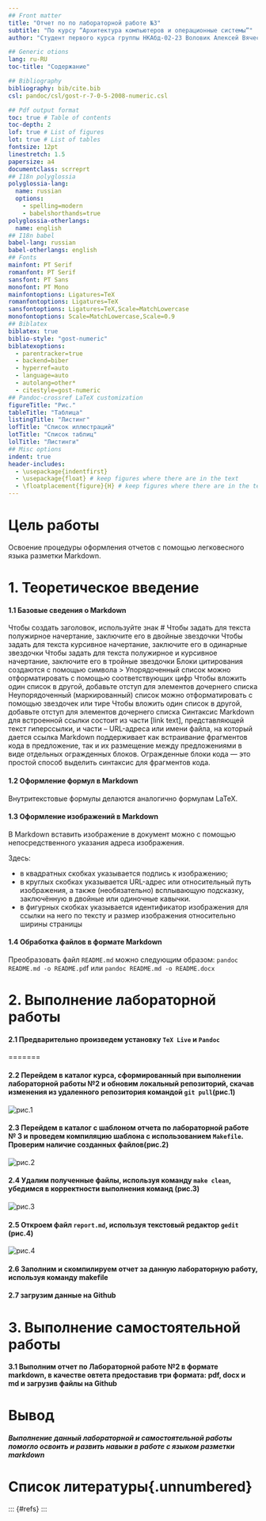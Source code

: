 ```yaml
---
## Front matter
title: "Отчет по по лабораторной работе №3"
subtitle: "По курсу “Архитектура компьютеров и операционные системы”"
author: "Студент первого курса группы НКАбд-02-23 Воловик Алексей Вячеславович"

## Generic otions
lang: ru-RU
toc-title: "Содержание"

## Bibliography
bibliography: bib/cite.bib
csl: pandoc/csl/gost-r-7-0-5-2008-numeric.csl

## Pdf output format
toc: true # Table of contents
toc-depth: 2
lof: true # List of figures
lot: true # List of tables
fontsize: 12pt
linestretch: 1.5
papersize: a4
documentclass: scrreprt
## I18n polyglossia
polyglossia-lang:
  name: russian
  options:
	- spelling=modern
	- babelshorthands=true
polyglossia-otherlangs:
  name: english
## I18n babel
babel-lang: russian
babel-otherlangs: english
## Fonts
mainfont: PT Serif
romanfont: PT Serif
sansfont: PT Sans
monofont: PT Mono
mainfontoptions: Ligatures=TeX
romanfontoptions: Ligatures=TeX
sansfontoptions: Ligatures=TeX,Scale=MatchLowercase
monofontoptions: Scale=MatchLowercase,Scale=0.9
## Biblatex
biblatex: true
biblio-style: "gost-numeric"
biblatexoptions:
  - parentracker=true
  - backend=biber
  - hyperref=auto
  - language=auto
  - autolang=other*
  - citestyle=gost-numeric
## Pandoc-crossref LaTeX customization
figureTitle: "Рис."
tableTitle: "Таблица"
listingTitle: "Листинг"
lofTitle: "Список иллюстраций"
lotTitle: "Список таблиц"
lolTitle: "Листинги"
## Misc options
indent: true
header-includes:
  - \usepackage{indentfirst}
  - \usepackage{float} # keep figures where there are in the text
  - \floatplacement{figure}{H} # keep figures where there are in the text
---
```


# Цель работы

Освоение процедуры оформления отчетов с помощью легковесного языка разметки Markdown.

#  1. Теоретическое введение

#### 1.1 Базовые сведения о Markdown
Чтобы создать заголовок, используйте знак #
Чтобы задать для текста полужирное начертание, заключите его в двойные звездочки
Чтобы задать для текста курсивное начертание, заключите его в одинарные звездочки
Чтобы задать для текста полужирное и курсивное начертание, заключите его в тройные
звездочки
Блоки цитирования создаются с помощью символа >
Упорядоченный список можно отформатировать с помощью соответствующих цифр
Чтобы вложить один список в другой, добавьте отступ для элементов дочернего списка
Неупорядоченный (маркированный) список можно отформатировать с помощью звездочек или тире
Чтобы вложить один список в другой, добавьте отступ для элементов дочернего списка
Синтаксис Markdown для встроенной ссылки состоит из части [link text], представляющей текст гиперссылки, и части – URL-адреса или имени файла, на который дается ссылка
Markdown поддерживает как встраивание фрагментов кода в предложение, так и их размещение между предложениями в виде отдельных огражденных блоков. Огражденные блоки
кода — это простой способ выделить синтаксис для фрагментов кода.

#### 1.2 Оформление формул в Markdown

Внутритекстовые формулы делаются аналогично формулам LaTeX.

#### 1.3 Оформление изображений в Markdown 

В Markdown вставить изображение в документ можно с помощью непосредственного
указания адреса изображения.

Здесь:
* в квадратных скобках указывается подпись к изображению;
* в круглых скобках указывается URL-адрес или относительный путь изображения, а также (необязательно) всплывающую подсказку, заключённую в двойные или одиночные
кавычки.
* в фигурных скобках указывается идентификатор изображения для ссылки
на него по тексту и размер изображения относительно ширины страницы 

#### 1.4 Обработка файлов в формате Markdown 

Преобразовать файл `README.md` можно следующим образом:
`pandoc README.md -o README.pd`f или `pandoc README.md -o README.docx`


# 2. Выполнение лабораторной работы


#### 2.1  	Предварительно произведем установку `TeX Live` и `Pandoc`
=======

#### 2.2  	Перейдем в каталог курса, сформированный при выполнении лабораторной работы №2 и обновим локальный репозиторий, скачав изменения из удаленного репозитория командой `git pull`(рис.1)
![рис.1](image/1.jpg)

#### 2.3   Перейдем в каталог с шаблоном отчета по лабораторной работе № 3 и проведем компиляцию шаблона с использованием `Makefile`. Проверим наличие созданных файлов(рис.2)
![рис.2](image/2.jpg)

#### 2.4 Удалим полученные файлы, используя команду `make clean`, убедимся в корректности выполнения команд (рис.3)
![рис.3](image/3.jpg)

#### 2.5 Откроем файл `report.md`, используя текстовый редактор `gedit` (рис.4)
![рис.4](image/4.jpg)
#### 2.6 Заполним и скомпилируем отчет за данную лабораторную работу, используя команду makefile

#### 2.7 загрузим данные на Github

# 3. Выполнение самостоятельной работы

#### 3.1 Выполним отчет по Лабораторной работе №2 в формате markdown, в качестве овтета предоставив три формата: pdf, docx и md и загрузив файлы на Github


# Вывод
##### Выполнение данный лабораторной и самостоятельной работы помогло освоить и развить навыки в работе с языком разметки markdown

# Список литературы{.unnumbered}

::: {#refs}
:::
